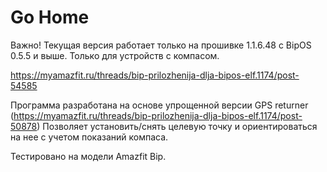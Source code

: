# Go Home

Важно! Текущая версия работает только на прошивке 1.1.6.48 с BipOS 0.5.5 и выше.
Только для устройств с компасом.

https://myamazfit.ru/threads/bip-prilozhenija-dlja-bipos-elf.1174/post-54585

Программа разработана на основе упрощенной версии GPS returner (https://myamazfit.ru/threads/bip-prilozhenija-dlja-bipos-elf.1174/post-50878)
Позволяет установить/снять целевую точку и ориентироваться на нее с учетом показаний компаса.

Тестировано на модели Amazfit Bip.
